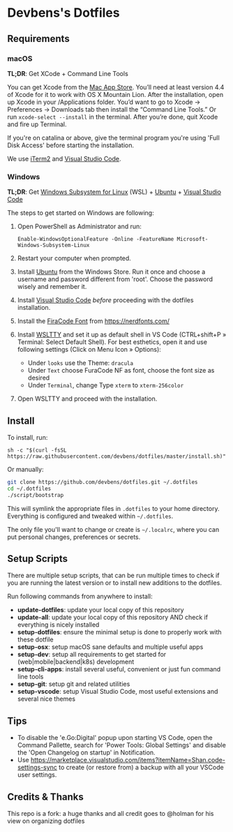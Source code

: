 # Devbens's Dotfiles

## Requirements

### macOS

**TL;DR**: Get XCode + Command Line Tools

You can get Xcode from the [Mac App Store](https://itunes.apple.com/be/app/xcode/id497799835?l=nl&mt=12). You’ll need at least version 4.4 of Xcode for it to work with OS X Mountain Lion. After the installation, open up Xcode in your /Applications folder.
You’d want to go to Xcode -> Preferences -> Downloads tab then install the “Command Line Tools.” Or run `xcode-select --install` in the terminal. After you’re done, quit Xcode and fire up Terminal.

If you're on catalina or above, give the terminal program you're using 'Full Disk Access' before starting the installation.

We use [iTerm2](https://www.iterm2.com/) and [Visual Studio Code](https://code.visualstudio.com/).

### Windows

**TL;DR**: Get [Windows Subsystem for Linux](https://docs.microsoft.com/en-us/windows/wsl/install-win10) (WSL) + [Ubuntu](https://www.microsoft.com/store/productId/9NBLGGH4MSV6) + [Visual Studio Code](https://code.visualstudio.com/)

The steps to get started on Windows are following:

1. Open PowerShell as Administrator and run:

   ```
   Enable-WindowsOptionalFeature -Online -FeatureName Microsoft-Windows-Subsystem-Linux
   ```

2. Restart your computer when prompted.
3. Install [Ubuntu](https://www.microsoft.com/store/productId/9NBLGGH4MSV6) from the Windows Store. Run it once and choose a username and password different from 'root'. Choose the password wisely and remember it.
4. Install [Visual Studio Code](https://code.visualstudio.com/) _before_ proceeding with the dotfiles installation.
5. Install the [FiraCode Font](https://github.com/ryanoasis/nerd-fonts/releases/download/v2.0.0/FiraCode.zip) from https://nerdfonts.com/
6. Install [WSLTTY](https://github.com/mintty/wsltty/releases) and set it up as default shell in VS Code (CTRL+shift+P » Terminal: Select Default Shell). For best esthetics, open it and use following settings (Click on Menu Icon » Options):
   - Under `looks` use the Theme: `dracula`
   - Under `Text` choose FuraCode NF as font, choose the font size as desired
   - Under `Terminal`, change Type `xterm` to `xterm-256color`
7. Open WSLTTY and proceed with the installation.

## Install

To install, run:

```
sh -c "$(curl -fsSL https://raw.githubusercontent.com/devbens/dotfiles/master/install.sh)"
```

Or manually:

```sh
git clone https://github.com/devbens/dotfiles.git ~/.dotfiles
cd ~/.dotfiles
./script/bootstrap
```

This will symlink the appropriate files in `.dotfiles` to your home directory.
Everything is configured and tweaked within `~/.dotfiles`.

The only file you'll want to change or create is `~/.localrc`, where you can put
personal changes, preferences or secrets.

## Setup Scripts

There are multiple setup scripts, that can be run multiple times to check if you are running the latest version
or to install new additions to the dotfiles.

Run following commands from anywhere to install:

- **update-dotfiles**: update your local copy of this repository
- **update-all**: update your local copy of this repository AND check if everything is nicely installed
- **setup-dotfiles**: ensure the minimal setup is done to properly work with these dotfile
- **setup-osx**: setup macOS sane defaults and multiple useful apps
- **setup-dev**: setup all requirements to get started for (web|mobile|backend|k8s) development
- **setup-cli-apps**: install several useful, convenient or just fun command line tools
- **setup-git**: setup git and related utilities
- **setup-vscode**: setup Visual Studio Code, most useful extensions and several nice themes

## Tips

- To disable the 'e.Go:Digital' popup upon starting VS Code, open the Command Pallette, search for 'Power Tools: Global Settings' and disable the 'Open Changelog on startup' in Notification.
- Use https://marketplace.visualstudio.com/items?itemName=Shan.code-settings-sync to create (or restore from) a backup with all your VSCode user settings.

## Credits & Thanks

This repo is a fork: a huge thanks and all credit goes to @holman for his view on organizing dotfiles
